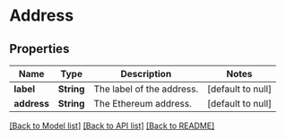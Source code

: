 # Address
## Properties

| Name | Type | Description | Notes |
|------------ | ------------- | ------------- | -------------|
| **label** | **String** | The label of the address. | [default to null] |
| **address** | **String** | The Ethereum address. | [default to null] |

[[Back to Model list]](../README.md#documentation-for-models) [[Back to API list]](../README.md#documentation-for-api-endpoints) [[Back to README]](../README.md)

